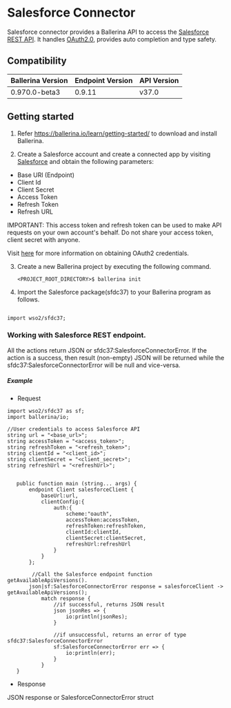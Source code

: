 # Salesforce Connector

Salesforce connector provides a Ballerina API to access the 
[Salesforce REST API](https://developer.salesforce.com/docs/atlas.en-us.api_rest.meta/api_rest/intro_what_is_rest_api.htm). 
It handles [OAuth2.0](http://tools.ietf.org/html/rfc6749), provides auto completion and type safety.

## Compatibility

| Ballerina Version         | Endpoint Version          | API Version |
| ------------------------- | ------------------------- | ------------|
|   0.970.0-beta3           |          0.9.11           |   v37.0     |
 

## Getting started

1. Refer https://ballerina.io/learn/getting-started/ to download and install Ballerina.

2. Create a Salesforce account and create a connected app by visiting [Salesforce](https://www.salesforce.com) 
and obtain the following parameters:
* Base URl (Endpoint)
* Client Id
* Client Secret
* Access Token
* Refresh Token
* Refresh URL

IMPORTANT: This access token and refresh token can be used to make API requests on your own account's behalf. 
Do not share your access token, client secret with anyone.

Visit [here](https://help.salesforce.com/articleView?id=remoteaccess_authenticate_overview.htm) 
for more information on obtaining OAuth2 credentials.

3. Create a new Ballerina project by executing the following command.

      ``<PROJECT_ROOT_DIRECTORY>$ ballerina init``

4. Import the Salesforce package(sfdc37) to your Ballerina program as follows.

```ballerina

import wso2/sfdc37;

```

### Working with Salesforce REST endpoint.

All the actions return JSON or sfdc37:SalesforceConnectorError. If the action is a success, 
then result (non-empty) JSON will be returned while the sfdc37:SalesforceConnectorError will be null and vice-versa.

##### Example
 * Request

 ```ballerina
 import wso2/sfdc37 as sf;
 import ballerina/io;
 
 //User credentials to access Salesforce API
 string url = "<base_url>";
 string accessToken = "<access_token>";
 string refreshToken = "<refresh_token>";
 string clientId = "<client_id>";
 string clientSecret = "<client_secret>";
 string refreshUrl = "<refreshUrl>";
 
 
    public function main (string... args) {
        endpoint Client salesforceClient {
            baseUrl:url,
            clientConfig:{
                auth:{
                    scheme:"oauth",
                    accessToken:accessToken,
                    refreshToken:refreshToken,
                    clientId:clientId,
                    clientSecret:clientSecret,
                    refreshUrl:refreshUrl
                }
            }
        };
    
         //Call the Salesforce endpoint function getAvailableApiVersions().
        json|sf:SalesforceConnectorError response = salesforceClient -> getAvailableApiVersions();
            match response {
                //if successful, returns JSON result
                json jsonRes => {
                    io:println(jsonRes);
                }
        
                //if unsuccessful, returns an error of type sfdc37:SalesforceConnectorError
                sf:SalesforceConnectorError err => {
                    io:println(err);
                }
            }
    }
```
* Response

JSON response or SalesforceConnectorError struct
